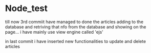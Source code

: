 # Node_test

till now 3rd commiit have managed to done the articles adding to the database and retriving that nfo from the database and showing on the page...
i have mainly use view engine called 'ejs'


in last commit i have inserted new functionalities to update and delete articles
